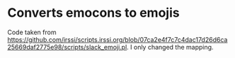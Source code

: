 # Converts emocons to emojis

Code taken from https://github.com/irssi/scripts.irssi.org/blob/07ca2e4f7c7c4dac17d26d6ca25669daf2775e98/scripts/slack_emoji.pl. I only changed the mapping.


